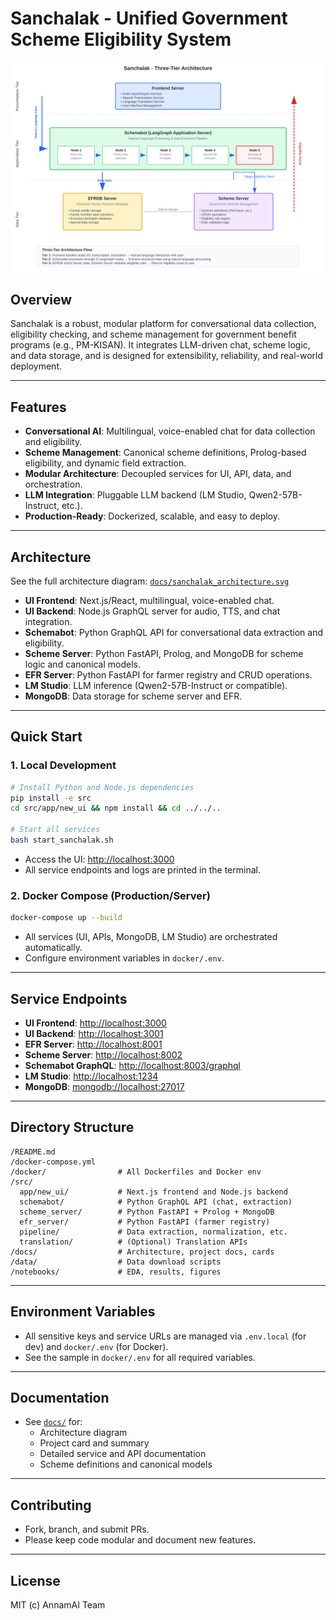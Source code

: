 # Sanchalak - Unified Government Scheme Eligibility System

![Architecture](docs/sanchalak_architecture.svg)

## Overview
Sanchalak is a robust, modular platform for conversational data collection, eligibility checking, and scheme management for government benefit programs (e.g., PM-KISAN). It integrates LLM-driven chat, scheme logic, and data storage, and is designed for extensibility, reliability, and real-world deployment.

---

## Features
- **Conversational AI**: Multilingual, voice-enabled chat for data collection and eligibility.
- **Scheme Management**: Canonical scheme definitions, Prolog-based eligibility, and dynamic field extraction.
- **Modular Architecture**: Decoupled services for UI, API, data, and orchestration.
- **LLM Integration**: Pluggable LLM backend (LM Studio, Qwen2-57B-Instruct, etc.).
- **Production-Ready**: Dockerized, scalable, and easy to deploy.

---

## Architecture
See the full architecture diagram: [`docs/sanchalak_architecture.svg`](docs/sanchalak_architecture.svg)

- **UI Frontend**: Next.js/React, multilingual, voice-enabled chat.
- **UI Backend**: Node.js GraphQL server for audio, TTS, and chat integration.
- **Schemabot**: Python GraphQL API for conversational data extraction and eligibility.
- **Scheme Server**: Python FastAPI, Prolog, and MongoDB for scheme logic and canonical models.
- **EFR Server**: Python FastAPI for farmer registry and CRUD operations.
- **LM Studio**: LLM inference (Qwen2-57B-Instruct or compatible).
- **MongoDB**: Data storage for scheme server and EFR.

---

## Quick Start

### 1. **Local Development**
```bash
# Install Python and Node.js dependencies
pip install -e src
cd src/app/new_ui && npm install && cd ../../..

# Start all services
bash start_sanchalak.sh
```
- Access the UI: [http://localhost:3000](http://localhost:3000)
- All service endpoints and logs are printed in the terminal.

### 2. **Docker Compose (Production/Server)**
```bash
docker-compose up --build
```
- All services (UI, APIs, MongoDB, LM Studio) are orchestrated automatically.
- Configure environment variables in `docker/.env`.

---

## Service Endpoints
- **UI Frontend**: [http://localhost:3000](http://localhost:3000)
- **UI Backend**: [http://localhost:3001](http://localhost:3001)
- **EFR Server**: [http://localhost:8001](http://localhost:8001)
- **Scheme Server**: [http://localhost:8002](http://localhost:8002)
- **Schemabot GraphQL**: [http://localhost:8003/graphql](http://localhost:8003/graphql)
- **LM Studio**: [http://localhost:1234](http://localhost:1234)
- **MongoDB**: [mongodb://localhost:27017](mongodb://localhost:27017)

---

## Directory Structure
```
/README.md
/docker-compose.yml
/docker/                # All Dockerfiles and Docker env
/src/
  app/new_ui/           # Next.js frontend and Node.js backend
  schemabot/            # Python GraphQL API (chat, extraction)
  scheme_server/        # Python FastAPI + Prolog + MongoDB
  efr_server/           # Python FastAPI (farmer registry)
  pipeline/             # Data extraction, normalization, etc.
  translation/          # (Optional) Translation APIs
/docs/                  # Architecture, project docs, cards
/data/                  # Data download scripts
/notebooks/             # EDA, results, figures
```

---

## Environment Variables
- All sensitive keys and service URLs are managed via `.env.local` (for dev) and `docker/.env` (for Docker).
- See the sample in `docker/.env` for all required variables.

---

## Documentation
- See [`docs/`](docs/) for:
  - Architecture diagram
  - Project card and summary
  - Detailed service and API documentation
  - Scheme definitions and canonical models

---

## Contributing
- Fork, branch, and submit PRs.
- Please keep code modular and document new features.

---

## License
MIT (c) AnnamAI Team 